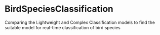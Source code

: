 # BirdSpeciesClassification
Comparing the Lightweight and Complex Classification models to find the suitable model for real-time classification of bird species
